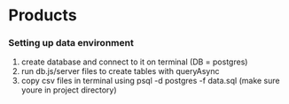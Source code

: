 # Products

### Setting up data environment
1) create database and connect to it on terminal (DB = postgres)
2) run db.js/server files to create tables with queryAsync
3) copy csv files in terminal using psql -d postgres -f data.sql (make sure youre in project directory)